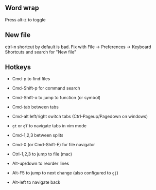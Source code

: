 Word wrap
---------

Press alt-z to toggle

New file
--------

ctrl-n shortcut by default is bad. Fix with File -> Preferences -> Keyboard Shortcuts and search for "New file"

Hotkeys
-------

- Cmd-p to find files
- Cmd-Shift-p for command search
- Cmd-Shift-o to jump to function (or symbol)

- Cmd-tab between tabs
- Cmd-alt left/right switch tabs (Ctrl-Pageup/Pagedown on windows)
- `gt` or `gT` to navigate tabs in vim mode
- Cmd-1,2,3 between splits
- Cmd-0 (or Cmd-Shift-E) for file navigator
- Ctrl-1,2,3 to jump to file (mac)

- Alt-up/down to reorder lines
- Alt-F5 to jump to next change (also configured to `gj`)
- Alt-left to navigate back
